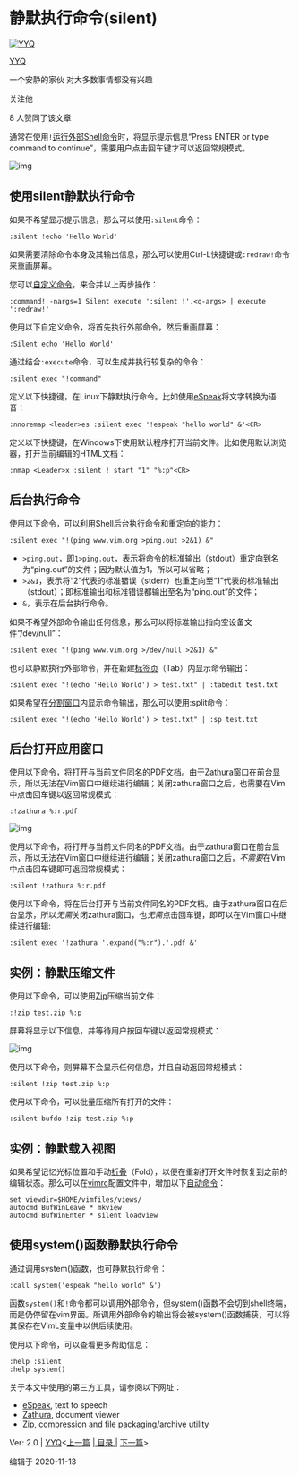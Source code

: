 # 静默执行命令(silent)

[![YYQ](https://pic1.zhimg.com/v2-c4432de041354a82800b86e53483c9c7_xs.jpg?source=172ae18b)](https://www.zhihu.com/people/anthony.yuan)

[YYQ](https://www.zhihu.com/people/anthony.yuan)

一个安静的家伙 对大多数事情都没有兴趣

关注他

8 人赞同了该文章

通常在使用`!`[运行外部Shell命令](https://link.zhihu.com/?target=https%3A//yyq123.github.io/learn-vim/learn-vi-71-Shell.html)时，将显示提示信息“Press ENTER or type command to continue”，需要用户点击回车键才可以返回常规模式。

![img](https://pic2.zhimg.com/80/v2-a42da3d4704ac438c0552682b58f0e2d_720w.jpg)

## 使用silent静默执行命令

如果不希望显示提示信息，那么可以使用`:silent`命令：

```vim
:silent !echo 'Hello World'
```

如果需要清除命令本身及其输出信息，那么可以使用Ctrl-L快捷键或`:redraw!`命令来重画屏幕。

您可以[自定义命令](https://link.zhihu.com/?target=http%3A//yyq123.github.io/learn-vim/learn-vi-94-ScriptUDC.html)，来合并以上两步操作：

```vim
:command! -nargs=1 Silent execute ':silent !'.<q-args> | execute ':redraw!'
```

使用以下自定义命令，将首先执行外部命令，然后重画屏幕：

```vim
:Silent echo 'Hello World'
```

通过结合`:execute`命令，可以生成并执行较复杂的命令：

```vim
:silent exec "!command"
```

定义以下快捷键，在Linux下静默执行命令。比如使用[eSpeak](https://link.zhihu.com/?target=http%3A//espeak.sourceforge.net/)将文字转换为语音：

```vim
:nnoremap <leader>es :silent exec '!espeak "hello world" &'<CR>
```

定义以下快捷键，在Windows下使用默认程序打开当前文件。比如使用默认浏览器，打开当前编辑的HTML文档：

```vim
:nmap <Leader>x :silent ! start "1" "%:p"<CR>
```

## 后台执行命令

使用以下命令，可以利用Shell后台执行命令和重定向的能力：

```vim
:silent exec "!(ping www.vim.org >ping.out >2&1) &"
```

- `>ping.out`，即`1>ping.out`，表示将命令的标准输出（stdout）重定向到名为“ping.out”的文件；因为默认值为1，所以可以省略；
- `>2&1`，表示将“2”代表的标准错误（stderr）也重定向至“1”代表的标准输出（stdout）；即标准输出和标准错误都输出至名为“ping.out”的文件；
- `&`，表示在后台执行命令。

如果不希望外部命令输出任何信息，那么可以将标准输出指向空设备文件“/dev/null”：

```vim
:silent exec "!(ping www.vim.org >/dev/null >2&1) &"
```

也可以静默执行外部命令，并在新建[标签页](https://link.zhihu.com/?target=http%3A//yyq123.github.io/learn-vim/learn-vi-15-Tabs.html)（Tab）内显示命令输出：

```vim
:silent exec "!(echo 'Hello World') > test.txt" | :tabedit test.txt
```

如果希望在[分割窗口](https://link.zhihu.com/?target=http%3A//yyq123.github.io/learn-vim/learn-vi-14-MultiWindows.html)内显示命令输出，那么可以使用:split命令：

```vim
:silent exec "!(echo 'Hello World') > test.txt" | :sp test.txt
```

## 后台打开应用窗口

使用以下命令，将打开与当前文件同名的PDF文档。由于[Zathura](https://link.zhihu.com/?target=https%3A//pwmt.org/projects/zathura/)窗口在前台显示，所以无法在Vim窗口中继续进行编辑；关闭zathura窗口之后，也需要在Vim中点击回车键以返回常规模式：

```vim
:!zathura %:r.pdf
```

![img](https://pic1.zhimg.com/80/v2-8b7a79a7b54dec7e81f5e43100956894_720w.jpg)

使用以下命令，将打开与当前文件同名的PDF文档。由于zathura窗口在前台显示，所以无法在Vim窗口中继续进行编辑；关闭zathura窗口之后，*不需要*在Vim中点击回车键即可返回常规模式：

```vim
:silent !zathura %:r.pdf
```

使用以下命令，将在后台打开与当前文件同名的PDF文档。由于zathura窗口在后台显示，所以*无需*关闭zathura窗口，也*无需*点击回车键，即可以在Vim窗口中继续进行编辑:

```vim
:silent exec '!zathura '.expand("%:r").'.pdf &'
```

## 实例：静默压缩文件

使用以下命令，可以使用[Zip](https://link.zhihu.com/?target=http%3A//infozip.sourceforge.net/Zip.html)压缩当前文件：

```vim
:!zip test.zip %:p
```

屏幕将显示以下信息，并等待用户按回车键以返回常规模式：

![img](https://pic2.zhimg.com/80/v2-e5d70c5669f9d17e238b8496f45133dd_720w.jpg)

使用以下命令，则屏幕不会显示任何信息，并且自动返回常规模式：

```vim
:silent !zip test.zip %:p
```

使用以下命令，可以批量压缩所有打开的文件：

```vim
:silent bufdo !zip test.zip %:p
```

## 实例：静默载入视图

如果希望记忆光标位置和手动[折叠](https://link.zhihu.com/?target=http%3A//yyq123.github.io/learn-vim/learn-vi-63-Fold.html)（Fold），以便在重新打开文件时恢复到之前的编辑状态。那么可以在[vimrc](https://link.zhihu.com/?target=http%3A//yyq123.github.io/learn-vim/learn-vi-59-vimrc.html)配置文件中，增加以下[自动命令](https://link.zhihu.com/?target=http%3A//yyq123.github.io/learn-vim/learn-vi-49-01-autocmd.html)：

```vim
set viewdir=$HOME/vimfiles/views/
autocmd BufWinLeave * mkview
autocmd BufWinEnter * silent loadview
```

## 使用system()函数静默执行命令

通过调用system()函数，也可静默执行命令：

```vim
:call system('espeak "hello world" &')
```

函数`system()`和`!`命令都可以调用外部命令，但system()函数不会切到shell终端，而是仍停留在vim界面。所调用外部命令的输出将会被system()函数捕获，可以将其保存在VimL变量中以供后续使用。

使用以下命令，可以查看更多帮助信息：

```vim
:help :silent
:help system()
```

关于本文中使用的第三方工具，请参阅以下网址：

- [eSpeak](https://link.zhihu.com/?target=http%3A//espeak.sourceforge.net/), text to speech
- [Zathura](https://link.zhihu.com/?target=https%3A//pwmt.org/projects/zathura/), document viewer
- [Zip](https://link.zhihu.com/?target=http%3A//infozip.sourceforge.net/Zip.html), compression and file packaging/archive utility

Ver: 2.0 | [YYQ](mailto:yyq123@gmail.com)<[上一篇](https://link.zhihu.com/?target=http%3A//yyq123.github.io/learn-vim/learn-vi-71-Shell.html) |[ 目录 ](https://link.zhihu.com/?target=http%3A//yyq123.github.com/learn-vim/learn-vi-00-00-TOC.html)| [下一篇](https://link.zhihu.com/?target=http%3A//yyq123.github.io/learn-vim/learn-vi-09-03-sort.html)>

编辑于 2020-11-13